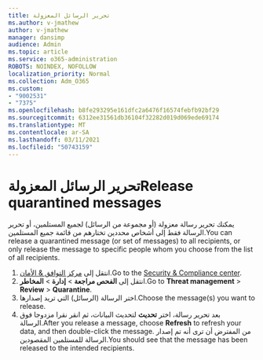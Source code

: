 ```yaml
---
title: تحرير الرسائل المعزولة
ms.author: v-jmathew
author: v-jmathew
manager: dansimp
audience: Admin
ms.topic: article
ms.service: o365-administration
ROBOTS: NOINDEX, NOFOLLOW
localization_priority: Normal
ms.collection: Adm_O365
ms.custom:
- "9002531"
- "7375"
ms.openlocfilehash: b8fe293295e161dfc2a6476f16574febfb92bf29
ms.sourcegitcommit: 6312ee31561db36104f32282d019d069ede69174
ms.translationtype: MT
ms.contentlocale: ar-SA
ms.lasthandoff: 03/11/2021
ms.locfileid: "50743159"
---
```

# <a name="release-quarantined-messages"></a><span data-ttu-id="c8cee-102">تحرير الرسائل المعزولة</span><span class="sxs-lookup"><span data-stu-id="c8cee-102">Release quarantined messages</span></span>

<span data-ttu-id="c8cee-103">يمكنك تحرير رسالة معزولة (أو مجموعة من الرسائل) لجميع المستلمين، أو تحرير الرسالة فقط إلى أشخاص محددين تختارهم من قائمة جميع المستلمين.</span><span class="sxs-lookup"><span data-stu-id="c8cee-103">You can release a quarantined message (or set of messages) to all recipients, or only release the message to specific people whom you choose from the list of all recipients.</span></span>

1. <span data-ttu-id="c8cee-104">انتقل إلى [مركز التوافق & الأمان](https://go.microsoft.com/fwlink/p/?linkid=2077143).</span><span class="sxs-lookup"><span data-stu-id="c8cee-104">Go to the [Security & Compliance center](https://go.microsoft.com/fwlink/p/?linkid=2077143).</span></span>
2. <span data-ttu-id="c8cee-105">انتقل إلى **الفحص مراجعة**  >  **إدارة**  >  **المخاطر**.</span><span class="sxs-lookup"><span data-stu-id="c8cee-105">Go to **Threat management** > **Review** > **Quarantine**.</span></span>
3. <span data-ttu-id="c8cee-106">اختر الرسالة (الرسائل) التي تريد إصدارها.</span><span class="sxs-lookup"><span data-stu-id="c8cee-106">Choose the message(s) you want to release.</span></span>
4. <span data-ttu-id="c8cee-107">بعد تحرير رسالة، اختر **تحديث** لتحديث البيانات، ثم انقر نقرا مزدوجا فوق الرسالة.</span><span class="sxs-lookup"><span data-stu-id="c8cee-107">After you release a message, choose **Refresh** to refresh your data, and then double-click the message.</span></span> <span data-ttu-id="c8cee-108">من المفترض أن ترى أنه تم إصدار الرسالة للمستلمين المقصودين.</span><span class="sxs-lookup"><span data-stu-id="c8cee-108">You should see that the message has been released to the intended recipients.</span></span>
